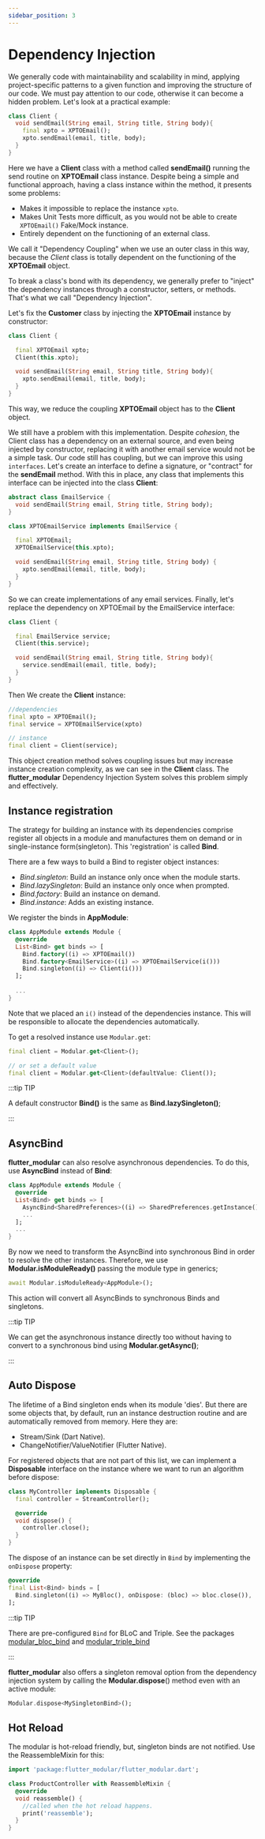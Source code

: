 ```yaml
---
sidebar_position: 3
---
```


# Dependency Injection

We generally code with maintainability and scalability in mind, applying project-specific patterns
to a given function and improving the structure of our code. We must pay attention to our code, 
otherwise it can become a hidden problem. Let's look at a practical example:

```dart
class Client {
  void sendEmail(String email, String title, String body){
    final xpto = XPTOEmail();
    xpto.sendEmail(email, title, body);
  }
}
```

Here we have a **Client** class with a method called **sendEmail()** running the send routine on **XPTOEmail** class instance.
Despite being a simple and functional approach, having a class instance within the method, it presents some problems:

- Makes it impossible to replace the instance `xpto`.
- Makes Unit Tests more difficult, as you would not be able to create `XPTOEmail()` Fake/Mock instance.
- Entirely dependent on the functioning of an external class.

We call it "Dependency Coupling" when we use an outer class in this way, because the *Client* class
is totally dependent on the functioning of the **XPTOEmail** object.

To break a class's bond with its dependency, we generally prefer to "inject" the dependency instances through a constructor, setters, or methods. That's what we call "Dependency Injection".

Let's fix the **Customer** class by injecting the **XPTOEmail** instance by constructor:

```dart
class Client {

  final XPTOEmail xpto;
  Client(this.xpto);

  void sendEmail(String email, String title, String body){
    xpto.sendEmail(email, title, body);
  }
}
```
This way, we reduce the coupling **XPTOEmail** object has to the **Client** object.

We still have a problem with this implementation. Despite *cohesion*, the Client class has a dependency on an external source, and even being injected by constructor, replacing it with another email service would not be a simple task.
Our code still has coupling, but we can improve this using `interfaces`. Let's create an interface
to define a signature, or "contract" for the **sendEmail** method. With this in place, any class that implements this interface can be injected into the class **Client**:

```dart
abstract class EmailService {
  void sendEmail(String email, String title, String body);
}

class XPTOEmailService implements EmailService {

  final XPTOEmail;
  XPTOEmailService(this.xpto);

  void sendEmail(String email, String title, String body) {
    xpto.sendEmail(email, title, body);
  }
}
```

So we can create implementations of any email services. Finally, let's replace the dependency on
XPTOEmail by the EmailService interface:

```dart
class Client {

  final EmailService service;
  Client(this.service);

  void sendEmail(String email, String title, String body){
    service.sendEmail(email, title, body);
  }
}
```

Then We create the **Client** instance:

```dart
//dependencies
final xpto = XPTOEmail();
final service = XPTOEmailService(xpto)

// instance
final client = Client(service);
```

This object creation method solves coupling issues but may increase instance creation complexity, as we can see in the **Client** class. The **flutter_modular** Dependency Injection System solves this problem simply and effectively.

## Instance registration

The strategy for building an instance with its dependencies comprise register all objects in a module and
manufactures them on demand or in single-instance form(singleton). This 'registration' is called **Bind**.

There are a few ways to build a Bind to register object instances:


- *Bind.singleton*: Build an instance only once when the module starts.
- *Bind.lazySingleton*: Build an instance only once when prompted.
- *Bind.factory*: Build an instance on demand.
- *Bind.instance*: Adds an existing instance.

We register the binds in **AppModule**:

```dart
class AppModule extends Module {
  @override
  List<Bind> get binds => [
    Bind.factory((i) => XPTOEmail())
    Bind.factory<EmailService>((i) => XPTOEmailService(i()))
    Bind.singleton((i) => Client(i()))
  ];
  
  ...
}
```
Note that we placed an `i()` instead of the dependencies instance. This will be responsible to allocate the
dependencies automatically.

To get a resolved instance use `Modular.get`:

```dart
final client = Modular.get<Client>();

// or set a default value
final client = Modular.get<Client>(defaultValue: Client());
```

:::tip TIP

A default constructor **Bind()** is the same as **Bind.lazySingleton()**;

:::

## AsyncBind

**flutter_modular** can also resolve asynchronous dependencies. To do this, use **AsyncBind** instead of **Bind**:

```dart
class AppModule extends Module {
  @override
  List<Bind> get binds => [
    AsyncBind<SharedPreferences>((i) => SharedPreferences.getInstance()),
    ...
  ];
  ...
}
```

By now we need to transform the AsyncBind into synchronous Bind in order to resolve the other instances. Therefore, 
we use **Modular.isModuleReady()** passing the module type in generics;

```dart
await Modular.isModuleReady<AppModule>();
```
This action will convert all AsyncBinds to synchronous Binds and singletons.

:::tip TIP

We can get the asynchronous instance directly too without having to convert to a synchronous bind using
**Modular.getAsync()**;

:::

## Auto Dispose

The lifetime of a Bind singleton ends when its module 'dies'. But there are some objects that, by default, 
run an instance destruction routine and are automatically removed from memory. Here they are:

- Stream/Sink (Dart Native).
- ChangeNotifier/ValueNotifier (Flutter Native).

For registered objects that are not part of this list, we can implement a **Disposable** interface on the instance where we want to run an algorithm before dispose:

```dart
class MyController implements Disposable {
  final controller = StreamController();

  @override
  void dispose() {
    controller.close();
  }
}
```

The dispose of an instance can be set directly in `Bind` by implementing the `onDispose` property:

```dart
@override
final List<Bind> binds = [
  Bind.singleton((i) => MyBloc(), onDispose: (bloc) => bloc.close()),
];
```

:::tip TIP

There are pre-configured `Bind` for BLoC and Triple.
See the packages [modular_bloc_bind](https://pub.dev/packages/modular_bloc_bind) and [modular_triple_bind](https://pub.dev/packages/modular_triple_bind)

:::

**flutter_modular** also offers a singleton removal option from the dependency injection system 
by calling the **Modular.dispose**() method even with an active module:

```dart
Modular.dispose<MySingletonBind>();
```

## Hot Reload

The modular is hot-reload friendly, but, singleton binds are not notified.
Use the ReassembleMixin for this:

```dart
import 'package:flutter_modular/flutter_modular.dart';

class ProductController with ReassembleMixin {
  @override
  void reassemble() {
    //called when the hot reload happens.
    print('reassemble');
  }
}
```

